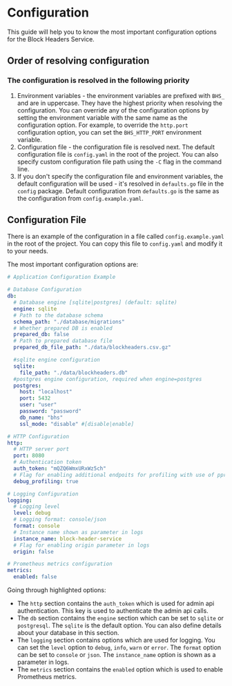 # Configuration

This guide will help you to know the most important configuration options for the Block Headers Service.

## Order of resolving configuration

### The configuration is resolved in the following priority

1. Environment variables - the environment variables are prefixed with `BHS_` and are in uppercase. They have the highest priority when resolving the configuration. You can override any of the configuration options by setting the environment variable with the same name as the configuration option. For example, to override the `http.port` configuration option, you can set the `BHS_HTTP_PORT` environment variable.
2. Configuration file - the configuration file is resolved next. The default configuration file is `config.yaml` in the root of the project. You can also specify custom configuration file path using the `-C` flag in the command line.
3. If you don't specify the configuration file and environment variables, the default configuration will be used - it's resolved in `defaults.go` file in the `config` package. Default configuration from `defaults.go` is the same as the configuration from `config.example.yaml`.

## Configuration File

There is an example of the configuration in a file called `config.example.yaml` in the root of the project. You can copy this file to `config.yaml` and modify it to your needs.

The most important configuration options are:

```yaml
# Application Configuration Example

# Database Configuration
db:
  # Database engine [sqlite|postgres] (default: sqlite)
  engine: sqlite
  # Path to the database schema
  schema_path: "./database/migrations"
  # Whether prepared DB is enabled
  prepared_db: false
  # Path to prepared database file
  prepared_db_file_path: "./data/blockheaders.csv.gz"

  #sqlite engine configuration
  sqlite:
    file_path: "./data/blockheaders.db"
  #postgres engine configuration, required when engine=postgres
  postgres:
    host: "localhost"
    port: 5432
    user: "user"
    password: "password"
    db_name: "bhs"
    ssl_mode: "disable" #[disable|enable]

# HTTP Configuration
http:
  # HTTP server port
  port: 8080
  # Authentication token
  auth_token: "mQZQ6WmxURxWz5ch"
  # Flag for enabling additional endpoits for profiling with use of pprof
  debug_profiling: true

# Logging Configuration
logging:
  # Logging level
  level: debug
  # Logging format: console/json
  format: console
  # Instance name shown as parameter in logs
  instance_name: block-header-service
  # Flag for enabling origin parameter in logs
  origin: false

# Prometheus metrics configuration
metrics:
  enabled: false

```

Going through highlighted options:

* The `http` section contains the `auth_token` which is used for admin api authentication. This key is used to authenticate the admin api calls.
* The `db` section contains the `engine` section which can be set to `sqlite` or `postgresql`. The `sqlite` is the default option. You can also define details about your database in this section.
* The `logging` section contains options which are used for logging. You can set the `level` option to `debug`, `info`, `warn` or `error`. The `format` option can be set to `console` or `json`. The `instance_name` option is shown as a parameter in logs.
* The `metrics` section contains the `enabled` option which is used to enable Prometheus metrics.

